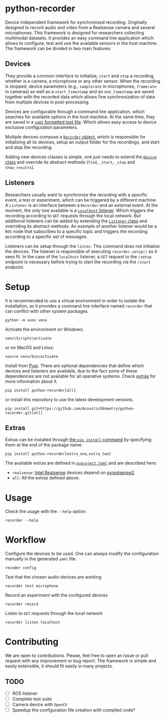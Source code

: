 # python-recorder

Device independent framework for synchronized recording. Originally designed to
record audio and video from a Realsense camera and several microphones. This
framework is designed for researchers collecting multimodal datasets. It
provides an easy command line application which allows to configure, test and
use the available sensors in the host machine. The framework can be divided in
two main features:

## Devices
They provide a common interface to initialize, `start` and `stop` a recording,
whether is a camera, a microphone or any other sensor. When the recording is
stopped, device parameters (e.g., `samplerate` in microphones, `framerate` in
cameras) as well as a `start_timestamp` and an `end_timestamp` are saved
together with the recorded data which allows fine synchronization of data from
multiple devices in post-processing.

Devices are configurable through a command line application, which searches for
available options in the host machine. At the same time, they are saved in a
[`yaml` formatted text file](./example-config.yaml). Which allows easy access
to device exclusive configuration parameters.

Multiple devices compose a [`Recorder` object](./recorder/recorder.py), which
is responsible for initializing all its devices, setup an output folder for the
recordings, and start and stop the recording.

Adding new devices classes is simple, one just needs to extend the [`Device`
class](./recorder/device/device.py) and override its abstract methods (`find`,
`_start`, `_stop` and `show_results`).

## Listeners
Researchers usually want to synchronize the recording with a specific event, a
test or experiment, which can be triggered by a different machine. A `Listener`
is an interface between a `Recorder` and an external event. At the moment, the
only one available is a [`Localhost`
listener](./recorder/listener/localhost.py). Which triggers the recording
according to `GET` requests through the local network. But additional listeners
can be added by extending the [`Listener`
class](./recorder/listener/listener.py) and overriding its abstract methods. An
example of another listener would be a `ROS` node that subscribes to a specific
topic and triggers the recording according to a specific set of messages.

Listeners can be setup through the `listen`. This command does not initialize
the devices. The listener is responsible of executing `recorder.setup()` as it
sees fit. In the case of the `localhost` listener, a `GET` request to the
`/setup` endpoint is necessary before trying to start the recording via the
`/start` endpoint.

# Setup
It is recommended to use a virtual environment in order to isolate the
installation, as it provides a command line interface named `recorder` that can
conflict with other system packages.

```
python -m venv venv
````

Activate the environment on Windows:

```
venv\Scripts\activate
```

or on MacOS and Linux:

```
source venv/bin/activate
```

Install from [Pypi](https://pypi.org/project/python-recorder/). There are
optional dependencies that define which devices and listeners are available,
due to the fact some of these dependencies are not available for all operative
systems. Check [extras](#extras) for more information about it.
```
pip install python-recorder[all]
```

or install this repository to use the latest development versions.
```
pip install git+https://github.com/AcousticOdometry/python-recorder.git[all]
```

## Extras
Extras can be installed through [the `pip install`
command](https://pip.pypa.io/en/stable/cli/pip_install/#requirement-specifiers)
by specifying them at the end of the package name:

```
pip install python-recorder[extra_one,extra_two]
```

The available extras are defined in [`pyproject.toml`](./pyproject.toml) and
are described here:

- `realsense`: [Intel
    Realsense](https://www.intel.com/content/www/us/en/architecture-and-technology/realsense-overview.html)
    devices depend on [pyrealsense2](https://pypi.org/project/pyrealsense2/).
- `all`: All the extras defined above.

# Usage
Check the usage with the `--help` option:
```
recorder --help
```

# Workflow

Configure the devices to be used. One can always modify the configuration
manually in the generated `yaml` file.
```
recoder config
```

Test that the chosen audio devices are working
```
recorder test microphone
```

Record an experiment with the configured devices
```
recorder record
```

Listen to `GET` requests through the local network
```
recorder listen localhost
```

# Contributing
We are open to contributions. Please, feel free to open an issue or pull
request with any improvement or bug report. The framework is simple and easily
extensible, it should fit easily in many projects.

## TODO

- [ ] ROS listener
- [ ] Complete test suite
- [ ] Camera device with `OpenCV`
- [ ] Speedup the configuration file creation with compiled code?